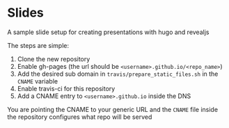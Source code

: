 # Slides

A sample slide setup for creating presentations with hugo and revealjs

The steps are simple:

1. Clone the new repository
2. Enable gh-pages (the url should be `<username>.github.io/<repo_name>`)
3. Add the desired sub domain in `travis/prepare_static_files.sh` in the `CNAME` variable
4. Enable travis-ci for this repository
5. Add a CNAME entry to `<username>.github.io` inside the DNS

You are pointing the CNAME to your generic URL and the `CNAME` file inside the repository configures what repo will be served
